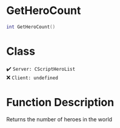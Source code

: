 # GetHeroCount
```lua
int GetHeroCount()
```
# Class
✔️ `Server: CScriptHeroList`  
❌ `Client: undefined`  

# Function Description
Returns the number of heroes in the world
